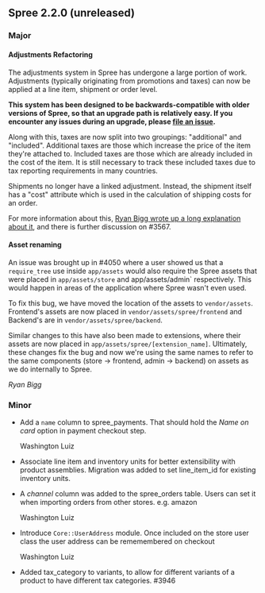 ## Spree 2.2.0 (unreleased) ##

### Major

#### Adjustments Refactoring

The adjustments system in Spree has undergone a large portion of work. Adjustments (typically originating from promotions and taxes) can now be applied at a line item, shipment or order level.

**This system has been designed to be backwards-compatible with older versions of Spree, so that an upgrade path is relatively easy. If you encounter any issues during an upgrade, please [file an issue](https://github.com/spree/spree/issues/new).**

Along with this, taxes are now split into two groupings: "additional" and "included". Additional taxes are those which increase the price of the item they're attached to. Included taxes are those which are already included in the cost of the item. It is still necessary to track these included taxes due to tax reporting requirements in many countries.

Shipments no longer have a linked adjustment. Instead, the shipment itself has a "cost" attribute which is used in the calculation of shipping costs for an order.

For more information about this, [Ryan Bigg wrote up a long explanation about it](http://ryanbigg.com/2013/09/order-adjustments/), and there is further discussion on #3567. 

#### Asset renaming

An issue was brought up in #4050 where a user showed us that a `require_tree` use inside `app/assets` would also require the Spree assets that were placed in `app/assets/store` and app/assets/admin` respectively. This would happen in areas of the application where Spree wasn't even used.

To fix this bug, we have moved the location of the assets to `vendor/assets`. Frontend's assets are now placed in `vendor/assets/spree/frontend` and Backend's are in `vendor/assets/spree/backend`. 

Similar changes to this have also been made to extensions, where their assets are now placed in `app/assets/spree/[extension_name]`. Ultimately, these changes fix the bug and now we're using the same names to refer to the same components (store -> frontend, admin -> backend) on assets as we do internally to Spree.

*Ryan Bigg*

### Minor

*   Add a `name` column to spree_payments. That should hold the *Name on card*
    option in payment checkout step.

    Washington Luiz

*   Associate line item and inventory units for better extensibility with
    product assemblies. Migration was added to set line_item_id for existing
    inventory units.

*   A *channel* column was added to the spree_orders table. Users can set
    it when importing orders from other stores. e.g. amazon

    Washington Luiz

*   Introduce `Core::UserAddress` module. Once included on the store user class
    the user address can be rememembered on checkout

    Washington Luiz

* Added tax_category to variants, to allow for different variants of a product to have different tax categories. #3946
